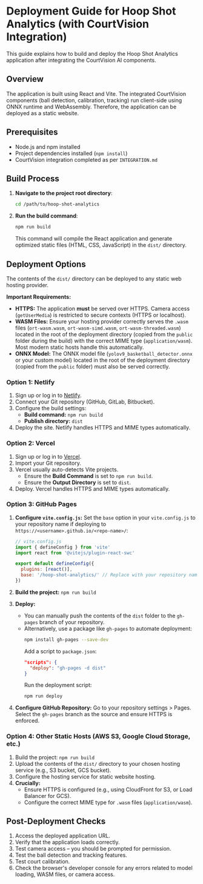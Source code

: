 # Deployment Guide for Hoop Shot Analytics (with CourtVision Integration)

This guide explains how to build and deploy the Hoop Shot Analytics application after integrating the CourtVision AI components.

## Overview

The application is built using React and Vite. The integrated CourtVision components (ball detection, calibration, tracking) run client-side using ONNX runtime and WebAssembly. Therefore, the application can be deployed as a static website.

## Prerequisites

- Node.js and npm installed
- Project dependencies installed (`npm install`)
- CourtVision integration completed as per `INTEGRATION.md`

## Build Process

1.  **Navigate to the project root directory**:

    ```bash
    cd /path/to/hoop-shot-analytics
    ```

2.  **Run the build command**:

    ```bash
    npm run build
    ```

    This command will compile the React application and generate optimized static files (HTML, CSS, JavaScript) in the `dist/` directory.

## Deployment Options

The contents of the `dist/` directory can be deployed to any static web hosting provider.

**Important Requirements:**

*   **HTTPS:** The application **must** be served over HTTPS. Camera access (`getUserMedia`) is restricted to secure contexts (HTTPS or localhost).
*   **WASM Files:** Ensure your hosting provider correctly serves the `.wasm` files (`ort-wasm.wasm`, `ort-wasm-simd.wasm`, `ort-wasm-threaded.wasm`) located in the root of the deployment directory (copied from the `public` folder during the build) with the correct MIME type (`application/wasm`). Most modern static hosts handle this automatically.
*   **ONNX Model:** The ONNX model file (`yolov9_basketball_detector.onnx` or your custom model) located in the root of the deployment directory (copied from the `public` folder) must also be served correctly.

### Option 1: Netlify

1.  Sign up or log in to [Netlify](https://www.netlify.com/).
2.  Connect your Git repository (GitHub, GitLab, Bitbucket).
3.  Configure the build settings:
    *   **Build command:** `npm run build`
    *   **Publish directory:** `dist`
4.  Deploy the site. Netlify handles HTTPS and MIME types automatically.

### Option 2: Vercel

1.  Sign up or log in to [Vercel](https://vercel.com/).
2.  Import your Git repository.
3.  Vercel usually auto-detects Vite projects.
    *   Ensure the **Build Command** is set to `npm run build`.
    *   Ensure the **Output Directory** is set to `dist`.
4.  Deploy. Vercel handles HTTPS and MIME types automatically.

### Option 3: GitHub Pages

1.  **Configure `vite.config.js`:** Set the `base` option in your `vite.config.js` to your repository name if deploying to `https://<username>.github.io/<repo-name>/`:

    ```javascript
    // vite.config.js
    import { defineConfig } from 'vite'
    import react from '@vitejs/plugin-react-swc'

    export default defineConfig({
      plugins: [react()],
      base: '/hoop-shot-analytics/' // Replace with your repository name
    })
    ```

2.  **Build the project:** `npm run build`
3.  **Deploy:**
    *   You can manually push the contents of the `dist` folder to the `gh-pages` branch of your repository.
    *   Alternatively, use a package like `gh-pages` to automate deployment:
        ```bash
        npm install gh-pages --save-dev
        ```
        Add a script to `package.json`:
        ```json
        "scripts": {
          "deploy": "gh-pages -d dist"
        }
        ```
        Run the deployment script:
        ```bash
        npm run deploy
        ```
4.  **Configure GitHub Repository:** Go to your repository settings > Pages. Select the `gh-pages` branch as the source and ensure HTTPS is enforced.

### Option 4: Other Static Hosts (AWS S3, Google Cloud Storage, etc.)

1.  Build the project: `npm run build`
2.  Upload the contents of the `dist/` directory to your chosen hosting service (e.g., S3 bucket, GCS bucket).
3.  Configure the hosting service for static website hosting.
4.  **Crucially:**
    *   Ensure HTTPS is configured (e.g., using CloudFront for S3, or Load Balancer for GCS).
    *   Configure the correct MIME type for `.wasm` files (`application/wasm`).

## Post-Deployment Checks

1.  Access the deployed application URL.
2.  Verify that the application loads correctly.
3.  Test camera access – you should be prompted for permission.
4.  Test the ball detection and tracking features.
5.  Test court calibration.
6.  Check the browser's developer console for any errors related to model loading, WASM files, or camera access.

